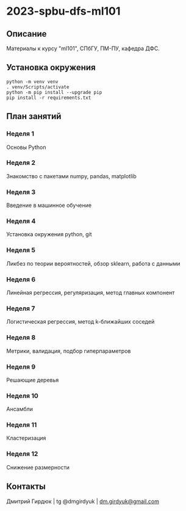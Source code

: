 # 2023-spbu-dfs-ml101


## Описание
Материалы к курсу "ml101", СПбГУ, ПМ-ПУ, кафедра ДФС.


## Установка окружения
```console
python -m venv venv
. venv/Scripts/activate
python -m pip install --upgrade pip 
pip install -r requirements.txt
```


## План занятий

### Неделя 1
Основы Python


### Неделя 2
Знакомство с пакетами numpy, pandas, matplotlib


### Неделя 3
Введение в машинное обучение


### Неделя 4
Установка окружения python, git


### Неделя 5
Ликбез по теории вероятностей, обзор sklearn, работа с данными


### Неделя 6
Линейная регрессия, регуляризация, метод главных компонент


### Неделя 7
Логистическая регрессия, метод k-ближайших соседей


### Неделя 8
Метрики, валидация, подбор гиперпараметров


### Неделя 9
Решающие деревья


### Неделя 10
Ансамбли


### Неделя 11
Кластеризация


### Неделя 12
Снижение размерности


## Контакты
Дмитрий Гирдюк | tg @dmgirdyuk | <dm.girdyuk@gmail.com>
